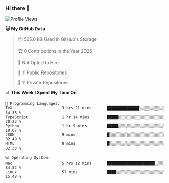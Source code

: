 ### Hi there 👋

<!--
**huayuan4396/huayuan4396** is a ✨ _special_ ✨ repository because its `README.md` (this file) appears on your GitHub profile.

Here are some ideas to get you started:

- 🔭 I’m currently working on ...
- 🌱 I’m currently learning ...
- 👯 I’m looking to collaborate on ...
- 🤔 I’m looking for help with ...
- 💬 Ask me about ...
- 📫 How to reach me: ...
- 😄 Pronouns: ...
- ⚡ Fun fact: ...
-->

<!--START_SECTION:waka-->
![Profile Views](http://img.shields.io/badge/Profile%20Views-1-blue)

**🐱 My GitHub Data** 

> 📦 505.0 kB Used in GitHub's Storage 
 > 
> 🏆 0 Contributions in the Year 2025
 > 
> 🚫 Not Opted to Hire
 > 
> 📜 11 Public Repositories 
 > 
> 🔑 11 Private Repositories 
 > 
📊 **This Week I Spent My Time On** 

```text
💬 Programming Languages: 
TeX                      3 hrs 21 mins       ██████████████░░░░░░░░░░░   54.38 % 
TypeScript               1 hr 14 mins        █████░░░░░░░░░░░░░░░░░░░░   20.23 % 
Python                   1 hr 9 mins         █████░░░░░░░░░░░░░░░░░░░░   18.67 % 
JSON                     9 mins              █░░░░░░░░░░░░░░░░░░░░░░░░   02.49 % 
HTML                     8 mins              █░░░░░░░░░░░░░░░░░░░░░░░░   02.33 % 

💻 Operating System: 
Mac                      5 hrs 12 mins       █████████████████████░░░░   84.52 % 
Linux                    57 mins             ████░░░░░░░░░░░░░░░░░░░░░   15.48 % 
```


<!--END_SECTION:waka-->
